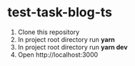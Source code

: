 # test-task-blog-ts

1. Clone this repository
2. In project root directory run **yarn**
3. In project root directory run **yarn dev**
4. Open http://localhost:3000
